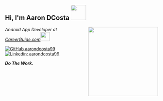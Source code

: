### <h2> Hi, I'm Aaron DCosta <img src="https://media.giphy.com/media/mGcNjsfWAjY5AEZNw6/giphy.gif" width="50"> </h2>
<img align='right' src="https://media.giphy.com/media/pOZhmE42D1WrCWATLK/giphy.gif" width="230">
<p><em>Android App Developer at <a href="https://www.careerguide.com/">CareerGuide.com</a><img src="https://media.giphy.com/media/fYSnHlufseco8Fh93Z/giphy.gif" width="30"></em></p>

[![GitHub aarondcosta99](https://img.shields.io/github/followers/aarondcosta99?label=follow&style=social)](https://github.com/aarondcosta99)
[![Linkedin: aarondcosta99](https://img.shields.io/badge/-aarondcosta99-blue?style=flat-square&logo=Linkedin&logoColor=white&link=https://www.linkedin.com/in/aarondcosta99/)](https://www.linkedin.com/in/aarondcosta99/)

<em><b>Do The Work.</em>
